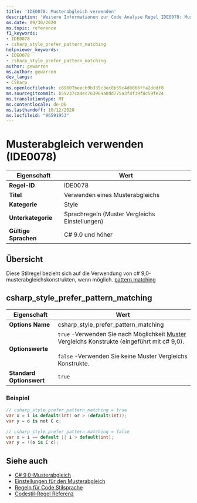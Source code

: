 ```yaml
---
title: 'IDE0078: Musterabgleich verwenden'
description: 'Weitere Informationen zur Code Analyse Regel IDE0078: Musterabgleich verwenden'
ms.date: 09/30/2020
ms.topic: reference
f1_keywords:
- IDE0078
- csharp_style_prefer_pattern_matching
helpviewer_keywords:
- IDE0078
- csharp_style_prefer_pattern_matching
author: gewarren
ms.author: gewarren
dev_langs:
- CSharp
ms.openlocfilehash: c89607beecb9b335c3ec8b59c4db066ffa2dddf0
ms.sourcegitcommit: b59237ca4ec763969a0dd775a3f8f39f8c59fe24
ms.translationtype: MT
ms.contentlocale: de-DE
ms.lasthandoff: 10/12/2020
ms.locfileid: "96591953"
---
```

# <a name="use-pattern-matching-ide0078"></a>Musterabgleich verwenden (IDE0078)

|Eigenschaft|Wert|
|-|-|
| **Regel-ID** | IDE0078 |
| **Titel** | Verwenden eines Musterabgleichs |
| **Kategorie** | Style |
| **Unterkategorie** | Sprachregeln (Muster Vergleichs Einstellungen) |
| **Gültige Sprachen** | C# 9.0 und höher |

## <a name="overview"></a>Übersicht

Diese Stilregel bezieht sich auf die Verwendung von c# 9,0-musterabgleichskonstrukten, wenn möglich. [pattern matching](../../../csharp/whats-new/csharp-9.md#pattern-matching-enhancements)

## <a name="csharp_style_prefer_pattern_matching"></a>csharp_style_prefer_pattern_matching

|Eigenschaft|Wert|
|-|-|
| **Options Name** | csharp_style_prefer_pattern_matching |
| **Optionswerte** | `true` -Verwenden Sie nach Möglichkeit [Muster](../../../csharp/whats-new/csharp-9.md#pattern-matching-enhancements) Vergleichs Konstrukte (eingeführt mit c# 9,0).<br /><br />`false` -Verwenden Sie keine Muster Vergleichs Konstrukte. |
| **Standard Optionswert** | `true` |

### <a name="example"></a>Beispiel

```csharp
// csharp_style_prefer_pattern_matching = true
var x = i is default(int) or > (default(int));
var y = o is not C c;

// csharp_style_prefer_pattern_matching = false
var x = i == default || i > default(int);
var y = !(o is C c);
```

## <a name="see-also"></a>Siehe auch

- [C# 9,0-Musterabgleich](../../../csharp/whats-new/csharp-9.md#pattern-matching-enhancements)
- [Einstellungen für den Musterabgleich](pattern-matching-preferences.md)
- [Regeln für Code Stilsprache](language-rules.md)
- [Codestil-Regel Referenz](index.md)
